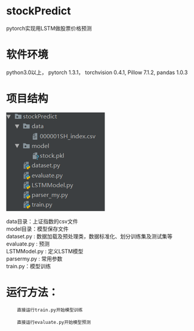 # stockPredict
pytorch实现用LSTM做股票价格预测

# 软件环境
python3.0以上，
pytorch 1.3.1，
torchvision 0.4.1, 
Pillow 7.1.2,
pandas 1.0.3

# 项目结构
![项目结构](img/18.png)

data目录：上证指数的csv文件 </br>
model目录：模型保存文件 </br>
dataset.py : 数据加载及预处理类，数据标准化、划分训练集及测试集等 </br>
evaluate.py : 预测 </br>
LSTMModel.py : 定义LSTM模型 </br>
parsermy.py : 常用参数 </br>
train.py：模型训练

# 运行方法：

        直接运行train.py开始模型训练

        直接运行evaluate.py开始模型预测
